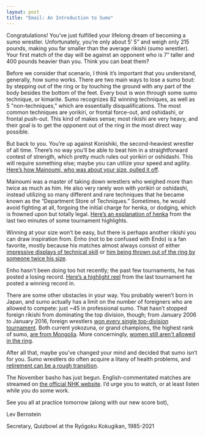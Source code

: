 ```yaml
---
layout: post
title: "Email: An Introduction to Sumo"
---
```


Congratulations! You’ve just fulfilled your lifelong dream of becoming a sumo wrestler. Unfortunately, you’re only about 5’ 5” and weigh only 215 pounds, making you far smaller than the average rikishi (sumo wrestler). Your first match of the day will be against an opponent who is 7” taller and 400 pounds heavier than you. Think you can beat them?

Before we consider that scenario, I think it’s important that you understand, generally, how sumo works. There are two main ways to lose a sumo bout: by stepping out of the ring or by touching the ground with any part of the body besides the bottom of the feet. Every bout is won through some sumo technique, or kimarite. Sumo recognizes 82 winning techniques, as well as 5 "non-techniques," which are essentially disqualifications. The most common techniques are yorikiri, or frontal force-out, and oshidashi, or frontal push-out. This kind of makes sense; most rikishi are very heavy, and their goal is to get the opponent out of the ring in the most direct way possible.

But back to you. You’re up against Konishiki, the second-heaviest wrestler of all time. There’s no way you’ll be able to beat him in a straightforward contest of strength, which pretty much rules out yorikiri or oshidashi. This will require something else; maybe you can utilize your speed and agility. [Here’s how Mainoumi, who was about your size, pulled it off](https://www.youtube.com/watch?v=IBrBsLKxaG8).

Mainoumi was a master of taking down wrestlers who weighed more than twice as much as him. He also very rarely won with yorikiri or oshidashi, instead utilizing so many different and rare techniques that he became known as the “Department Store of Techniques.” Sometimes, he would avoid fighting at all, forgoing the initial charge for henka, or dodging, which is frowned upon but totally legal. [Here’s an explanation of henka](https://www.youtube.com/watch?v=YUar_j7NXgg&feature=youtu.be&t=1621) from the last two minutes of some tournament highlights.

Winning at your size won’t be easy, but there is perhaps another rikishi you can draw inspiration from. Enho (not to be confused with Endo) is a fan favorite, mostly because his matches almost always consist of either [impressive displays of technical skill](https://www.youtube.com/watch?v=VDh7D0krTV0&feature=youtu.be&t=431) or [him being thrown out of the ring by someone twice his size](https://youtu.be/-ehwBDELk7M?t=116).

Enho hasn’t been doing too hot recently; the past few tournaments, he has posted a losing record. [Here’s a highlight reel](https://www.youtube.com/watch?v=A26pOZjhJGk) from the last tournament he posted a winning record in.

There are some other obstacles in your way. You probably weren’t born in Japan, and sumo actually has a limit on the number of foreigners who are allowed to compete: just ~45 in professional sumo. That hasn’t stopped foreign rikishi from dominating the top division, though; from January 2006 to January 2016, foreign wrestlers [won every single top-division tournament](https://mainichi.jp/english/articles/20160125/p2a/00m/0sp/013000c). Both current yokozuna, or grand champions, the highest rank of sumo, [are from Mongolia](https://www.youtube.com/watch?v=38jCZjOHk-c). More concerningly, [women still aren't allowed in the ring](https://www.reuters.com/article/us-sumo-japan/japan-sumo-chief-apologizes-after-female-medics-asked-to-leave-ring-idUSKCN1HC05X).

After all that, maybe you’ve changed your mind and decided that sumo isn’t for you. Sumo wrestlers do often acquire a litany of health problems, and [retirement can be a rough transition](https://www.youtube.com/watch?v=rySF09shELs).

The November basho has just begun. English-commentated matches are streamed on [the official NHK website](https://www3.nhk.or.jp/nhkworld/en/live/). I’d urge you to watch, or at least listen while you do some work.

See you all at practice tomorrow (along with our new score bot),

Lev Bernstein

Secretary, Quizbowl at the Ryōgoku Kokugikan, 1985-2021